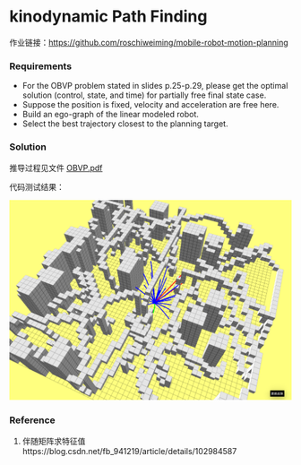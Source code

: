 # kinodynamic Path Finding

作业链接：https://github.com/roschiweiming/mobile-robot-motion-planning

### Requirements

- For the OBVP problem stated in slides p.25-p.29, please get the optimal solution (control, state, and time) for partially free final state case.
- Suppose the position is fixed, velocity and acceleration are free here.
- Build an ego-graph of the linear modeled robot.
- Select the best trajectory closest to the planning target.

### Solution

推导过程见文件 [OBVP.pdf](OBVP.pdf)

代码测试结果：

![](picture/OBVP.png)



### Reference

1. 伴随矩阵求特征值https://blog.csdn.net/fb_941219/article/details/102984587
